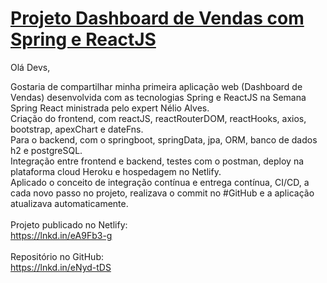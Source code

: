 # [Projeto Dashboard de Vendas com Spring e ReactJS](https://lnkd.in/eA9Fb3-g)

Olá Devs,

Gostaria de compartilhar minha primeira aplicação web (Dashboard de Vendas) desenvolvida com as tecnologias Spring e ReactJS na Semana Spring React ministrada pelo expert Nélio Alves.<br>
Criação do frontend, com reactJS, reactRouterDOM, reactHooks, axios, bootstrap, apexChart e dateFns. <br>
Para o backend, com o springboot, springData, jpa, ORM, banco de dados h2 e postgreSQL. <br>
Integração entre frontend e backend, testes com o postman, deploy na plataforma cloud Heroku e hospedagem no Netlify.<br>
Aplicado o conceito de integração contínua e entrega contínua, CI/CD, a cada novo passo no projeto, realizava o commit no #GitHub e a aplicação atualizava automaticamente.<br>
<br>
Projeto publicado no Netlify: <br>
https://lnkd.in/eA9Fb3-g <br>
<br>
Repositório no GitHub: <br>
https://lnkd.in/eNyd-tDS <br>
